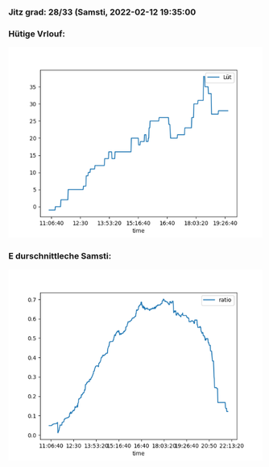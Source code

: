 ### Jitz grad: 28/33 (Samsti, 2022-02-12 19:35:00

### Hütige Vrlouf:
![Graph](Today.png)

### E durschnittleche Samsti:
![Graph](Samsti.png)